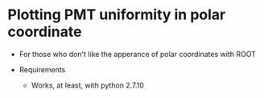 # Plotting PMT uniformity in polar coordinate
- For those who don't like the apperance of polar coordinates with ROOT

- Requirements
  - Works, at least, with python 2.7.10